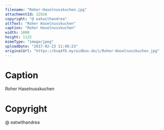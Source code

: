 ```yaml
---
filename: "Roher-Haselnusskuchen.jpg"
attachmentId: 22926
copyright: "@ eatwithandrea"
altText: "Roher Haselnusskuchen"
caption: "Roher Haselnusskuchen"
width: 1800
height: 1125
mimeType: "image/jpeg"
uploadDate: "2017-02-23 11:48:23"
originalUrl: "https://bxq4fb.myraidbox.de/i/Roher-Haselnusskuchen.jpg"
---
```


# Caption

Roher Haselnusskuchen

# Copyright

@ eatwithandrea
